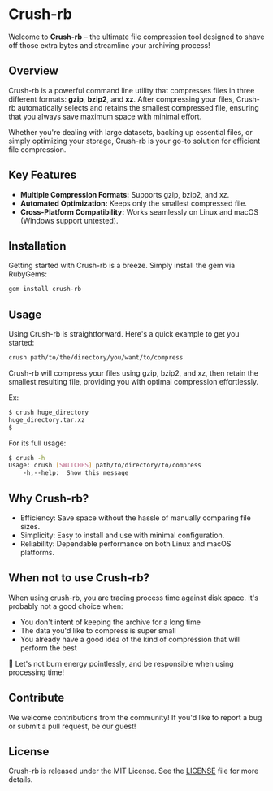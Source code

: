 # Crush-rb

Welcome to **Crush-rb** – the ultimate file compression tool designed to shave off those extra bytes and streamline your archiving process!

## Overview

Crush-rb is a powerful command line utility that compresses files in three different formats: **gzip**, **bzip2**, and **xz**. After compressing your files, Crush-rb automatically selects and retains the smallest compressed file, ensuring that you always save maximum space with minimal effort.

Whether you're dealing with large datasets, backing up essential files, or simply optimizing your storage, Crush-rb is your go-to solution for efficient file compression.

## Key Features

- **Multiple Compression Formats:** Supports gzip, bzip2, and xz.
- **Automated Optimization:** Keeps only the smallest compressed file.
- **Cross-Platform Compatibility:** Works seamlessly on Linux and macOS (Windows support untested).

## Installation

Getting started with Crush-rb is a breeze. Simply install the gem via RubyGems:

```sh
gem install crush-rb
```

## Usage

Using Crush-rb is straightforward. Here's a quick example to get you started:

```sh
crush path/to/the/directory/you/want/to/compress
```

Crush-rb will compress your files using gzip, bzip2, and xz, then retain the smallest resulting file, providing you with optimal compression effortlessly.


Ex:

```sh
$ crush huge_directory
huge_directory.tar.xz
$
```

For its full usage:
```sh
$ crush -h
Usage: crush [SWITCHES] path/to/directory/to/compress
	-h,--help:	Show this message
```

## Why Crush-rb?

* Efficiency: Save space without the hassle of manually comparing file sizes.
* Simplicity: Easy to install and use with minimal configuration.
* Reliability: Dependable performance on both Linux and macOS platforms.

## When not to use Crush-rb?

When using crush-rb, you are trading process time against disk space. It's probably not a good choice when:

* You don't intent of keeping the archive for a long time
* The data you'd like to compress is super small
* You already have a good idea of the kind of compression that will perform the best

:seedling: Let's not burn energy pointlessly, and be responsible when using processing time!

## Contribute

We welcome contributions from the community! If you'd like to report a bug or submit a pull request, be our guest!


## License

Crush-rb is released under the MIT License. See the [LICENSE][] file for more details.

[license]: https://github.com/bankair/crush-rb/blob/master/LICENSE


